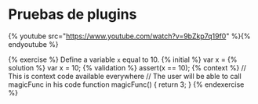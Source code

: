 # Pruebas de plugins

{% youtube src="https://www.youtube.com/watch?v=9bZkp7q19f0" %}{% endyoutube %}

{% exercise %}
Define a variable `x` equal to 10.
{% initial %}
var x =
{% solution %}
var x = 10;
{% validation %}
assert(x == 10);
{% context %}
// This is context code available everywhere
// The user will be able to call magicFunc in his code
function magicFunc() {
    return 3;
}
{% endexercise %}